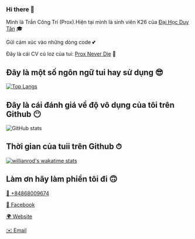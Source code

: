 ### Hi there 👋

Mình là Trần Công Trí (Prox).Hiện tại mình là sinh viên K26 của [Đại Học Duy Tân](https://duytan.edu.vn) 🎓

Gửi cảm xúc vào những dòng code 💕

Đây là cái CV củ loz của tui: [Prox Never Die](captainprox.github.io) 📄

## Đây là một số ngôn ngữ tui hay sử dụng 😎
[![Top Langs](https://github-readme-stats.vercel.app/api/top-langs/?username=captainprox&layout=compact)](#)

## Đây là cái đánh giá về độ vô dụng của tôi trên Github 😶
![ GitHub stats](https://github-readme-stats.vercel.app/api?username=captainprox&show_icons=true&theme=default)

## Thời gian của tuii trên Github ⏱
[![willianrod's wakatime stats](https://github-readme-stats.vercel.app/api/wakatime?username=captainprox)](https://github.com/anuraghazra/github-readme-stats)

## Làm ơn hãy làm phiền tôi đi 🙃
[📱 +84868009674](https://tel:+84868009674)

[📘 Facebook](https://www.facebook.com/Prox.Error404)

[🌍 Website](captainprox.github.io)

[✉️ Email](mailto:trancongtri008@gmail.com)

<!--
**captainprox/captainprox** is a ✨ _special_ ✨ repository because its `README.md` (this file) appears on your GitHub profile.

Here are some ideas to get you started:

- 🔭 I’m currently working on ...
- 🌱 I’m currently learning ...
- 👯 I’m looking to collaborate on ...
- 🤔 I’m looking for help with ...
- 💬 Ask me about ...
- 📫 How to reach me: ...
- 😄 Pronouns: ...
- ⚡ Fun fact: ...
-->
